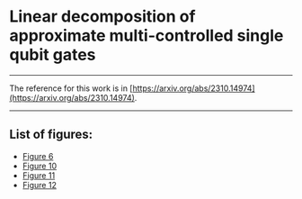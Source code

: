 # Linear decomposition of approximate multi-controlled single qubit gates

---
The reference for this work is in [https://arxiv.org/abs/2310.14974](https://arxiv.org/abs/2310.14974).

---

## List of figures:
- [Figure 6](ldamcsqg.ipynb)
- [Figure 10](ldamcsqg.ipynb)
- [Figure 11](ldamcsqg.ipynb)
- [Figure 12](ldamcsqg.ipynb)


